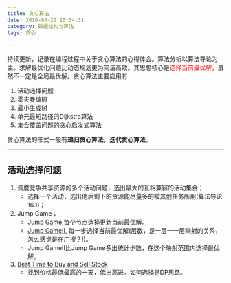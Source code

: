 ```yaml
---
title: 贪心算法
date: 2016-04-22 15:54:31
category: 数据结构与算法
tags: 贪心

---
```


持续更新，记录在编程过程中关于贪心算法的心得体会。算法分析以算法导论为主。求解最优化问题比动态规划更为简洁高效。其思想核心是<font color=red>选择当前最优解</font>，虽然不一定是全局最优解。贪心算法主要应用有
1. 活动选择问题
2. 霍夫曼编码
3. 最小生成树
4. 单元最短路径的Dijkstra算法
5. 集合覆盖问题的贪心启发式算法

贪心算法的形式一般有**递归贪心算法**，**迭代贪心算法**。

---

## 活动选择问题

1. 调度竞争共享资源的多个活动问题，选出最大的互相兼容的活动集合；
	+ 选择一个活动，选出他后剩下的资源能尽量多的被其他任务所用(算法导论16.1)；
2. Jump Game；
	+ [Jump Game](https://github.com/applefishsky009/LeetCode/blob/master/55%20-%20Jump%20Game/55%20-%20Jump%20Game%20%20.cpp),每个节点选择更新当前最优解。
	+ [Jump GameⅡ](https://github.com/applefishsky009/LeetCode/blob/master/45%20-%20Jump%20Game%20II/45%20-%20Jump%20Game%20II.cpp), 每一步选择当前最优解(层数，是一层一一层映射的关系，怎么感觉是在广搜？!)。
	+ Jump GameⅡ比Jump Game多出统计步数，在这个映射范围内选择最优解。
3. [Best Time to Buy and Sell Stock](https://github.com/applefishsky009/LeetCode/blob/master/121%20-%20Best%20Time%20to%20Buy%20and%20Sell%20Stock/121%20-%20Best%20Time%20to%20Buy%20and%20Sell%20Stock.cpp)
	+ 找到价格最低最高的一天，低出高进。如何选择是DP思路。
